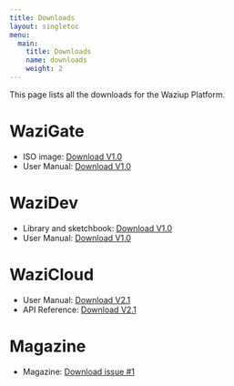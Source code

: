 ```yaml
---
title: Downloads
layout: singletoc
menu:
  main:
    title: Downloads
    name: downloads
    weight: 2
---
```


This page lists all the downloads for the Waziup Platform.

WaziGate
========

- ISO image: [Download V1.0](https://downloads.waziup.io/WaziGate_V1.0.zip)
- User Manual: [Download V1.0](/docs/WaziGate_User_Manual-V1.0.pdf)

WaziDev
=======

- Library and sketchbook: [Download V1.0](https://github.com/Waziup/WaziDev/archive/V1.0.zip)
- User Manual: [Download V1.0](/docs/WaziDev_User_Manual-V1.0.pdf)

WaziCloud
=========

- User Manual: [Download V2.1](/docs/WaziCloud_User_Manual-V2.1.pdf)
- API Reference: [Download V2.1](/docs/WaziCloud_API_Reference-V2.1.pdf)


Magazine
========

- Magazine: [Download issue #1](/docs/WaziupMagazine.pdf)
